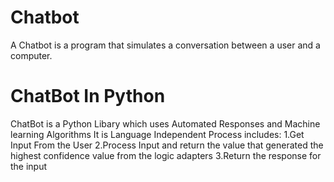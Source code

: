 # Chatbot
A Chatbot is a program that simulates a conversation between a user and a computer.

# ChatBot In Python
ChatBot is a Python Libary which uses Automated Responses and Machine learning Algorithms
It is Language Independent
Process includes:
  1.Get Input From the User
  2.Process Input and return the value that generated the highest confidence value from the logic adapters
  3.Return the response for the input
